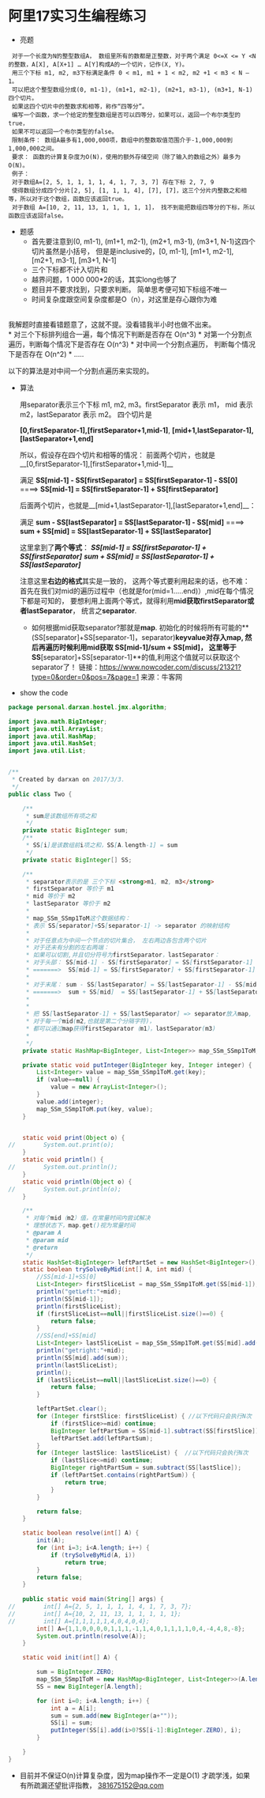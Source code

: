 阿里17实习生编程练习
=========

* 亮题
```
 对于一个长度为N的整型数组A， 数组里所有的数都是正整数，对于两个满足 0<=X <= Y <N的整数，A[X], A[X+1] … A[Y]构成A的一个切片，记作(X, Y)。
 用三个下标 m1, m2, m3下标满足条件 0 < m1, m1 + 1 < m2, m2 +1 < m3 < N – 1。
 可以把这个整型数组分成(0, m1-1), (m1+1, m2-1), (m2+1, m3-1), (m3+1, N-1) 四个切片。
 如果这四个切片中的整数求和相等，称作“四等分”。
 编写一个函数，求一个给定的整型数组是否可以四等分，如果可以，返回一个布尔类型的true，
 如果不可以返回一个布尔类型的false。
 限制条件： 数组A最多有1,000,000项，数组中的整数取值范围介于-1,000,000到1,000,000之间。
 要求： 函数的计算复杂度为O(N)，使用的额外存储空间（除了输入的数组之外）最多为O(N)。
 例子：
 对于数组A=[2, 5, 1, 1, 1, 1, 4, 1, 7, 3, 7] 存在下标 2, 7, 9
 使得数组分成四个分片[2, 5], [1, 1, 1, 4], [7], [7]，这三个分片内整数之和相等，所以对于这个数组，函数应该返回true。
 对于数组 A=[10, 2, 11, 13, 1, 1, 1, 1, 1]， 找不到能把数组四等分的下标，所以函数应该返回false。 
```

* 题感
    * 首先要注意到(0, m1-1), (m1+1, m2-1), (m2+1, m3-1), (m3+1, N-1)这四个切片虽然是小括号，
    但是是inclusive的，[0, m1-1], [m1+1, m2-1], [m2+1, m3-1], [m3+1, N-1]
    * 三个下标都不计入切片和
    * 越界问题，1 000 000*2的话，其实long也够了
    * 题目并不要求找到，只要求判断。 简单思考便可知下标组不唯一
    * 时间复杂度跟空间复杂度都是O（n），对这里是存心跟你为难

<br/> 
    我解题时直接看错题意了，这就不提。没看错我半小时也做不出来。<br/>
    * 对三个下标排列组合一遍，每个情况下判断是否存在 O(n^3)
    * 对第一个分割点遍历，判断每个情况下是否存在 O(n^3)
    * 对中间一个分割点遍历， 判断每个情况下是否存在 O(n^2)
    * .....
    
  以下的算法是对中间一个分割点遍历来实现的。

* 算法

     用separator表示三个下标 m1, m2, m3。firstSeparator 表示 m1， mid 表示 m2，lastSeparator 表示 m2。
     四个切片是 

     __[0,firstSeparator-1],[firstSeparator+1,mid-1]__,
     __[mid+1,lastSeparator-1],[lastSeparator+1,end]__
     
     所以，假设存在四个切片和相等的情况：
     前面两个切片，也就是__[0,firstSeparator-1],[firstSeparator+1,mid-1]__
     
     满足    __SS[mid-1] - SS[firstSeparator] = SS[firstSeparator-1] - SS[0]__
     ====>   __SS[mid-1] = SS[firstSeparator-1] + SS[firstSeparator]__
     
     后面两个切片，也就是__[mid+1,lastSeparator-1],[lastSeparator+1,end]__：
     
     满足    __sum - SS[lastSeparator] = SS[lastSeparator-1] - SS[mid]__
     ====>   __sum + SS[mid]  = SS[lastSeparator-1] + SS[lastSeparator]__
     
     这里拿到了**两个等式**：
       ___SS[mid-1] = SS[firstSeparator-1] + SS[firstSeparator]___
       ___sum + SS[mid]  = SS[lastSeparator-1] + SS[lastSeparator]___
     
     注意这里**右边的格式**其实是一致的，
     这两个等式要利用起来的话，也不难：
     首先在我们对mid的遍历过程中（也就是for(mid=1.....end)）,mid在每个情况下都是可知的，
     要想利用上面两个等式，就得利用**mid获取firstSeparator或者lastSeparator**，
     统言之**separator**.
     
     * 如何根据mid获取separator?那就是**map**.
     初始化的时候将所有可能的**(SS[separator]+SS[separator-1]，separator)**keyvalue对存入map,
     然后再遍历时候利用mid获取 **SS[mid-1]/sum + SS[mid]**，
     这里等于SS**[separator]+SS[separator-1]**的值,利用这个值就可以获取这个separator了！
     链接：<a href="https://www.nowcoder.com/discuss/21321?type=0&order=0&pos=7&page=1">https://www.nowcoder.com/discuss/21321?type=0&order=0&pos=7&page=1</a>
     来源：牛客网
     

    
    
* show the code
    
```java
package personal.darxan.hostel.jmx.algorithm;

import java.math.BigInteger;
import java.util.ArrayList;
import java.util.HashMap;
import java.util.HashSet;
import java.util.List;


/**
 * Created by darxan on 2017/3/3. 
 */
public class Two {

    /**
     * sum是该数组所有项之和
     */
    private static BigInteger sum;
    /**
     * SS[i]是该数组前i项之和，SS[A.length-1] = sum
     */
    private static BigInteger[] SS;

    /**
     * separator表示的是 三个下标 <strong>m1, m2, m3</strong>
     * firstSeparator 等价于 m1
     * mid 等价于 m2
     * lastSeparator 等价于 m2
     *
     * map_SSm_SSmp1ToM这个数据结构：
     * 表示 SS[separator]+SS[separator-1] -> separator 的映射结构
     *
     * 对于任意点为中间一个节点的切片集合， 左右两边各包含两个切片
     * 对于还未有分割的左右两端：
     * 如果可以切割,并且切分符号为firstSeparator，lastSeparator：
     * 对于头部： SS[mid-1] - SS[firstSeparator] = SS[firstSeparator-1] - SS[0]
     * =======>  SS[mid-1] = SS[firstSeparator] + SS[firstSeparator-1]
     *
     * 对于末尾： sum - SS[lastSeparator] = SS[lastSeparator-1] - SS[mid]
     * =======>  sum + SS[mid]  = SS[lastSeparator-1] + SS[lastSeparator]
     *
     *
     * 把 SS[lastSeparator-1] + SS[lastSeparator] => separator放入map,
     * 对于每一个mid(m2,也就是第二个分隔字符)，
     * 都可以通过map获得firstSeparator（m1），lastSeparator(m3)
     *
     */
    private static HashMap<BigInteger, List<Integer>> map_SSm_SSmp1ToM;

    private static void putInteger(BigInteger key, Integer integer) {
        List<Integer> value = map_SSm_SSmp1ToM.get(key);
        if (value==null) {
            value = new ArrayList<Integer>();
        }
        value.add(integer);
        map_SSm_SSmp1ToM.put(key, value);
    }


    static void print(Object o) {
//        System.out.print(o);
    }
    static void println() {
//        System.out.println();
    }
    static void println(Object o) {
//        System.out.println(o);
    }

    /**
     * 对每个mid（m2）值，在常量时间内尝试解决
     * 理想状态下，map.get()视为常量时间
     * @param A
     * @param mid
     * @return
     */
    static HashSet<BigInteger> leftPartSet = new HashSet<BigInteger>();
    static boolean trySolveByMid(int[] A, int mid) {
        //SS[mid-1]+SS[0]
        List<Integer> firstSliceList = map_SSm_SSmp1ToM.get(SS[mid-1]);
        println("getLeft:"+mid);
        println(SS[mid-1]);
        println(firstSliceList);
        if (firstSliceList==null||firstSliceList.size()==0) {
            return false;
        }
        //SS[end]+SS[mid]
        List<Integer> lastSliceList = map_SSm_SSmp1ToM.get(SS[mid].add(sum));
        println("getright:"+mid);
        println(SS[mid].add(sum));
        println(lastSliceList);
        println();
        if (lastSliceList==null||lastSliceList.size()==0) {
            return false;
        }

        leftPartSet.clear();
        for (Integer firstSlice: firstSliceList) { //以下代码只会执行N次
            if (firstSlice>=mid) continue;
            BigInteger leftPartSum = SS[mid-1].subtract(SS[firstSlice]);
            leftPartSet.add(leftPartSum);
        }
        for (Integer lastSlice: lastSliceList) {  //以下代码只会执行N次
            if (lastSlice<=mid) continue;
            BigInteger rightPartSum = sum.subtract(SS[lastSlice]);
            if (leftPartSet.contains(rightPartSum)) {
                return true;
            }
        }

        return false;
    }

    static boolean resolve(int[] A) {
        init(A);
        for (int i=3; i<A.length; i++) {
            if (trySolveByMid(A, i))
                return true;
        }
        return false;
    }
    
    public static void main(String[] args) {
//        int[] A={2, 5, 1, 1, 1, 1, 4, 1, 7, 3, 7};
//        int[] A={10, 2, 11, 13, 1, 1, 1, 1, 1};
//        int[] A={1,1,1,1,1,4,0,4,0,4};
        int[] A={1,1,0,0,0,0,1,1,1,-1,1,4,0,1,1,1,1,0,4,-4,4,8,-8};
        System.out.println(resolve(A));
    }

    static void init(int[] A) {

        sum = BigInteger.ZERO;
        map_SSm_SSmp1ToM = new HashMap<BigInteger, List<Integer>>(A.length*15);
        SS = new BigInteger[A.length];

        for (int i=0; i<A.length; i++) {
            int a = A[i];
            sum = sum.add(new BigInteger(a+""));
            SS[i] = sum;
            putInteger(SS[i].add(i>0?SS[i-1]:BigInteger.ZERO), i);
        }

    }
}

```

* 目前并不保证O(n)计算复杂度，因为map操作不一定是O(1)
  才疏学浅，如果有所疏漏还望批评指教， 381675152@qq.com